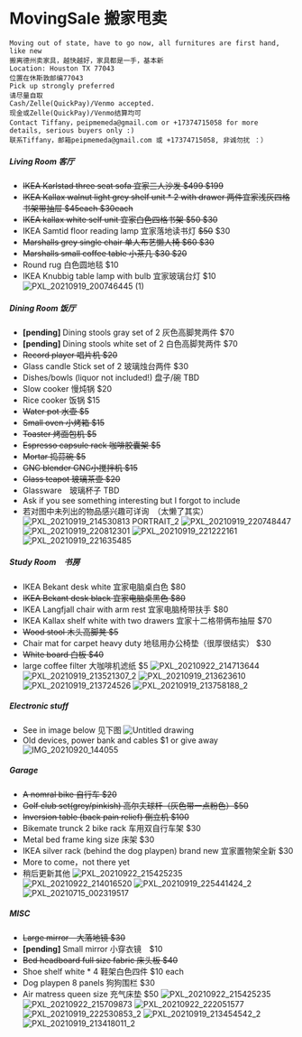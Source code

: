 # MovingSale 搬家甩卖
```
Moving out of state, have to go now, all furnitures are first hand, like new
搬离德州卖家具，越快越好，家具都是一手，基本新
Location: Houston TX 77043
位置在休斯敦邮编77043
Pick up strongly preferred
请尽量自取
Cash/Zelle(QuickPay)/Venmo accepted. 
现金或Zelle(QuickPay)/Venmo结算均可
Contact Tiffany，peipmemeda@gmail.com or +17374715058 for more details, serious buyers only :)
联系Tiffany，邮箱peipmemeda@gmail.com 或 +17374715058, 非诚勿扰 ：）
```
##### Living Room 客厅
- ~~IKEA Karlstad three seat sofa 宜家三人沙发  ~~$499~~  $199~~
- ~~IKEA Kallax walnut light grey shelf unit * 2 with drawer 两件宜家浅灰四格书架带抽屉 ~~$45each~~  $30each~~
- ~~IKEA kallax white self unit 宜家白色四格书架 ~~$50~~ $30~~
- IKEA Samtid floor reading lamp 宜家落地读书灯 ~~$50~~ $30
- ~~Marshalls grey single chair 单人布艺懒人椅 ~~$60~~ $30~~
- ~~Marshalls small coffee table 小茶几 ~~$30~~ $20~~
- Round rug 白色圆地毯 $10
- IKEA Knubbig table lamp with bulb 宜家玻璃台灯 $10
![PXL_20210919_200746445 (1)](https://user-images.githubusercontent.com/91032527/133945815-17018a0d-84d9-4de2-8d6a-831093fbfe19.jpg)

##### Dining Room 饭厅
- **[pending]** Dining stools gray set of 2 灰色高脚凳两件 $70
- **[pending]** Dining stools white set of 2 白色高脚凳两件 $70
- ~~Record player 唱片机 $20~~
- Glass candle Stick set of 2 玻璃烛台两件 $30
- Dishes/bowls (liquor not included!) 盘子/碗 TBD
- Slow cooker 慢炖锅 $20
- Rice cooker 饭锅 $15
- ~~Water pot 水壶 $5~~
- ~~Small oven 小烤箱 $15~~
- ~~Toaster 烤面包机  $5~~
- ~~Espresso capsule rack 咖啡胶囊架 $5~~
- ~~Mortar 捣蒜碗 $5~~
- ~~GNC blender GNC小搅拌机 $15~~
- ~~Glass teapot 玻璃茶壶 $20~~
- Glassware　玻璃杯子 TBD
- Ask if you see something interesting but I forgot to include
- 若对图中未列出的物品感兴趣可详询　（太懒了其实）
![PXL_20210919_214530813 PORTRAIT_2](https://user-images.githubusercontent.com/91032527/133945826-d49445a8-ae4d-4d41-80e8-8d4e945ca904.jpg)
![PXL_20210919_220748447](https://user-images.githubusercontent.com/91032527/133945830-6e204162-19b0-4648-9a08-b81cc5adfbea.jpg)
![PXL_20210919_220812301](https://user-images.githubusercontent.com/91032527/133945834-266d0adf-03e6-4170-b1ca-81796c9c39df.jpg)
![PXL_20210919_221222161](https://user-images.githubusercontent.com/91032527/133945842-521c1c92-7798-4859-a369-446d3d7c3945.jpg)
![PXL_20210919_221635485](https://user-images.githubusercontent.com/91032527/133945844-af9a6ebd-5ff3-4f20-97e5-4c1f96e71745.jpg)

##### Study Room　书房
- IKEA Bekant desk white 宜家电脑桌白色 $80
- ~~IKEA Bekant desk black 宜家电脑桌黑色 $80~~
- IKEA Langfjall chair with arm rest 宜家电脑椅带扶手 $80
- IKEA Kallax shelf white with two drawers 宜家十二格带俩布抽屉 $70
- ~~Wood stool 木头高脚凳 $5~~
- Chair mat for carpet heavy duty 地毯用办公椅垫（很厚很结实） $30
- ~~White board 白板 $40~~
- large coffee filter 大咖啡机滤纸 $5
![PXL_20210922_214713644](https://user-images.githubusercontent.com/91032527/134452441-2b64dc29-c79a-4524-8e71-d9a6cd2e9134.jpg)
![PXL_20210919_213521307_2](https://user-images.githubusercontent.com/91032527/133946301-ff922dc5-3d68-47b2-9020-895a2e55df10.jpg)
![PXL_20210919_213623610](https://user-images.githubusercontent.com/91032527/133945855-0ba15476-673b-44ce-95a6-702d24a5021c.jpg)
![PXL_20210919_213724526](https://user-images.githubusercontent.com/91032527/133945856-8f41db5a-a8aa-4677-80bd-297f98d793b0.jpg)
![PXL_20210919_213758188_2](https://user-images.githubusercontent.com/91032527/133945857-8878a7c0-33ed-4c12-ab2e-3c5f8bb15401.jpg)

##### Electronic stuff
- See in image below 见下图 
![Untitled drawing](https://user-images.githubusercontent.com/7112055/134068840-a4152213-7f8c-4f5b-a6ae-5134f3388490.jpg)
- Old devices, power bank and cables $1 or give away
![IMG_20210920_144055](https://user-images.githubusercontent.com/7112055/134068920-237a14ad-477b-4fee-9153-4c80a416d2db.jpg)


##### Garage 
- ~~A nomral bike 自行车 $20~~
- ~~Golf club set(grey/pinkish) 高尔夫球杆（灰色带一点粉色）$50~~
- ~~Inversion table (back pain relief) 倒立机 $100~~
- Bikemate trunck 2 bike rack 车用双自行车架 $30
- Metal bed frame king size 床架 $30
- IKEA silver rack (behind the dog playpen) brand new 宜家置物架全新 $30
- More to come，not there yet
- 稍后更新其他
![PXL_20210922_215425235](https://user-images.githubusercontent.com/91032527/134452523-8f74aa7f-8cec-49ca-9575-f5406d554c58.jpg)
![PXL_20210922_214016520](https://user-images.githubusercontent.com/91032527/134452168-7e6adaf3-5775-4970-9e40-14f16099a609.jpg)
![PXL_20210919_225441424_2](https://user-images.githubusercontent.com/91032527/133945863-ca894433-8c3f-4495-a770-6200eaf3abcf.jpg)
![PXL_20210715_002319517](https://user-images.githubusercontent.com/7112055/134077018-d8153097-66b6-4ecd-9e15-15fce632577d.jpg)

##### MISC
- ~~Large mirror　大落地镜 $30~~
- **[pending]** Small mirror 小穿衣镜　$10
- ~~Bed headboard full size fabric 床头板 $40~~
- Shoe shelf white * 4 鞋架白色四件 $10 each
- Dog playpen 8 panels 狗狗围栏 $30
- Air matress queen size 充气床垫 $50
![PXL_20210922_215425235](https://user-images.githubusercontent.com/91032527/134452759-55d46498-7617-44cd-8648-e92d7d6c168d.jpg)
![PXL_20210922_215709873](https://user-images.githubusercontent.com/91032527/134452776-20ebd64e-f0f0-485a-b2ec-5ed1a2e52f5e.jpg)
![PXL_20210922_222051577](https://user-images.githubusercontent.com/91032527/134452672-47e32dbd-b5e9-40f2-a218-71c287ddd6aa.jpg)
![PXL_20210919_222530853_2](https://user-images.githubusercontent.com/91032527/133946328-494f8ec3-e0c0-4a74-b01a-5252fee713e4.jpg)
![PXL_20210919_213454542_2](https://user-images.githubusercontent.com/91032527/133945872-1f3bc353-68b2-4827-8100-72a7046feb9a.jpg)
![PXL_20210919_213418011_2](https://user-images.githubusercontent.com/91032527/133945874-a310422e-2710-40ea-af63-b17707aaba64.jpg)
